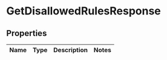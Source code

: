 
# GetDisallowedRulesResponse

## Properties
Name | Type | Description | Notes
------------ | ------------- | ------------- | -------------



